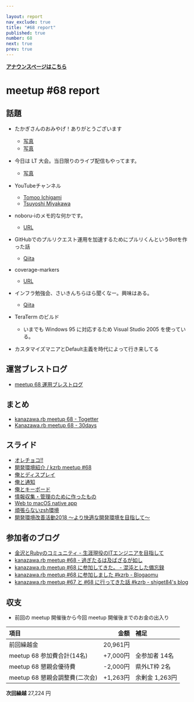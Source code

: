 ```yaml
---

layout: report
nav_exclude: true
title: "#68 report"
published: true
number: 68
next: true
prev: true
---
```


<div style="text-align: left;"><a href="/68/"><strong>アナウンスページはこちら</strong></a></div>

# meetup #68 report

## 話題

* たかぎさんのおみやげ！ありがとうございます
  + [写真](https://twitter.com/cotton_desu/status/987536750670110722/photo/1)
  + [写真](https://twitter.com/Yukimitsu_Izawa/status/987542345762537473/photo/1)

* 今日は LT 大会。当日限りのライブ配信もやってます。
  + [写真](https://www.instagram.com/p/Bh0fl_thLBp/)

* YouTubeチャンネル
  + [Tomoo Ichigami](https://www.youtube.com/channel/UCyC7nvmqI5wSkwJGY-QmDnA)
  + [Tsuyoshi Miyakawa](https://www.youtube.com/channel/UCxwxboeqjpK2mzuTSrs6p8g)

* noboru-iのメモ的な何かです。
  + [URL](https://noboru-i.github.io/)

* GitHubでのプルリクエスト運用を加速するためにプルリくんというBotを作った話
  + [Qiita](https://qiita.com/kentaro_m/items/fc79511f463ff51b4d0f)

* coverage-markers
  + [URL](https://atom.io/packages/coverage-markers)

* インフラ勉強会、さいきんちらほら聞くなー。興味はある。
  + [Qiita](https://qiita.com/yutakakn/items/86a32f2a3798f31a5471)

* TeraTerm のビルド
  + いまでも Windows 95 に対応するため Visual Studio 2005 を使っている。

* カスタマイズマニアとDefault主義を時代によって行き来してる

## 運営ブレストログ

* [meetup 68 運用ブレストログ](https://github.com/kanazawarb/meetup/wiki/meetup-68-%E9%81%8B%E7%94%A8%E3%83%96%E3%83%AC%E3%82%B9%E3%83%88%E3%83%AD%E3%82%B0)

## まとめ

* [kanazawa.rb meetup 68 - Togetter](https://togetter.com/li/1220373)
* [Kanazawa.rb meetup 68 - 30days](http://30d.jp/kzrb/58)


## スライド

* [オレチョコ!!](https://speakerdeck.com/cottondesu/oretiyoko)
* [開発環境紹介 / kzrb meetup \#68](https://speakerdeck.com/shiget84/kzrb-meetup-number-68)
* [俺とディスプレイ](https://www.slideshare.net/pharaohkj/ss-94706208)
* [俺と通知](https://www.slideshare.net/pharaohkj/ss-94706192)
* [俺とキーボード](https://www.slideshare.net/pharaohkj/ss-94706229)
* [情報収集・管理のために作ったもの](https://gitpitch.com/noboru-i/slide/gh-pages?p=201804-kzrb)
* [Web to macOS native app](https://speakerdeck.com/kiyohara/web-to-macos-native-app)
* [頑張らないzsh環境](https://speakerdeck.com/cottondesu/wan-zhang-ranaizshhuan-jing)
* [開発環境改善活動2018 〜より快適な開発環境を目指して〜](https://speakerdeck.com/kentarom/kai-fa-huan-jing-gai-shan-huo-dong-2018-yorikuai-shi-nakai-fa-huan-jing-womu-zhi-site)

## 参加者のブログ

* [金沢とRubyのコミュニティ \- 生涯現役のITエンジニアを目指して](http://el.jibun.atmarkit.co.jp/yutakakn/2018/04/ruby.html)
* [kanazawa\.rb meetup \#68 \- 過ぎたるは及ばざるが如し](http://cotton-desu.hatenablog.com/entry/2018/04/22/224024)
* [kanazawa\.rb meetup \#68 に参加してきた。 \- 混沌とした備忘録](http://noboru.hatenablog.jp/entry/2018/04/23/230840)
* [kanazawa\.rb meetup \#68 に参加しました \#kzrb \- Blogaomu](http://www.blogaomu.com/entry/kzrb68)
* [kanazawa\.rb meetup \#67 と \#68 に行ってきた話 \#kzrb \- shiget84's blog](http://shiget84.hateblo.jp/entry/kzrb-67-68)

## 収支

* 前回の meetup 開催後から今回 meetup 開催後までのお金の出入り

|項目                           |金額         |補足                                               |
|:------------------------------|------------:|:--------------------------------------------------|
| 前回繰越金                    |    20,961円 |                                                   |
| meetup 68 参加費合計(14名)    |   +7,000円 | 全参加者 14名                                        |
| meetup 68 懇親会優待費        |    -2,000円 | 県外LT枠 2名                                      |
| meetup 68 懇親会調整費(二次会)|      +1,263円 | 余剰金 1,263円                                    |

**次回繰越**  27,224 円
